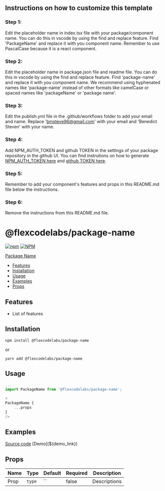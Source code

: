 ## Instructions on how to customize this template

### Step 1: 
Edit the placeholder name in index.tsx file with your package/component name. You can do this in vscode by using the find and replace feature. Find 'PackageName' and replace it with you component name. Remember to use PascalCase because it is a react component.

### Step 2:

Edit the placeholder name in package.json file and readme file. You can do this in vscode by using the find and replace feature. Find 'package-name' and replace it with you component name. We recommend using hyphenated names like 'package-name' instead of other formats like camelCase or spaced names like 'packageName' or 'package name'.

### Step 3:

Edit the publish.yml file in the .github/workflows folder to add your email and name. Replace 'bmsteve96@gmail.com' with your email and 'Benedict Steven' with your name.

### Step 4:

Add NPM_AUTH_TOKEN and github TOKEN in the settings of your package repository in the github UI. You can find instrutions on how to generate [NPM_AUTH_TOKEN here](https://docs.npmjs.com/creating-and-viewing-access-tokens) and g[ithub TOKEN here](https://docs.github.com/en/enterprise-server@3.4/authentication/keeping-your-account-and-data-secure/creating-a-personal-access-token).

### Step 5:

Remember to add your component's features and props in this README.md file below the instructions.

### Step 6:

Remove the instructions from this README.md file.

# @flexcodelabs/package-name

[![npm](https://img.shields.io/npm/v/@flexcodelabs/package-name)](https://www.npmjs.com/package/@flexcodelabs/package-name) [![NPM](https://img.shields.io/npm/l/@flexcodelabs/package-name)](https://www.npmjs.com/package/@flexcodelabs/package-name)

[Package Name](#@flexcodelabs/package-name)
  + [Features](#features)
  + [Installation](#installation)
  + [Usage](#usage)
  + [Examples](#examples)
  + [Props](#props)

## Features

* List of features

## Installation

 `npm install @flexcodelabs/package-name`

or

 `yarn add @flexcodelabs/package-name`

## Usage

```js
...
import PackageName from '@flexcodelabs/package-name';

<
PackageName {
    ...props
}
/>
```

## Examples

[Source code](${repo})  
[Demo](${demo_link})

## Props

| Name | Type   | Default | Required | Description  |
| ---- | ------ | ------- | -------- | ------------ |
| Prop | `type` | ``      | false    | Descriptions |
